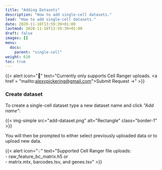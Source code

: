 ```yaml
---
title: "Adding Datasets"
description: "How to add single-cell datasets."
lead: "How to add single-cell datasets."
date: 2020-11-16T13:59:39+01:00
lastmod: 2020-11-16T13:59:39+01:00
draft: false
images: []
menu:
  docs:
    parent: "single-cell"
weight: 610
toc: true
---
```


{{< alert icon="🚧" text="Currently only supports Cell Ranger uploads. <a href = \"mailto:alexvpickering@gmail.com\">Submit Request →</a>" >}}



### Create dataset


To create a single-cell dataset type a new dataset name and click *"Add name"*:

{{< img-simple src="add-dataset.png" alt="Rectangle" class="border-1" >}}

You will then be prompted to either select previously uploaded data or to upload new data.

{{< alert icon="💡" text="Supported Cell Ranger file uploads:</br>- raw_feature_bc_matrix.h5 or </br>- matrix.mtx, barcodes.tsv, and genes.tsv" >}}